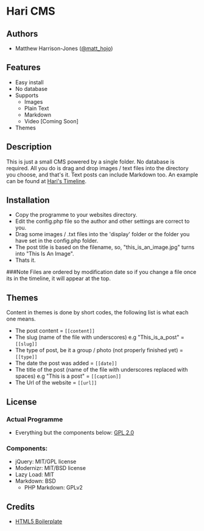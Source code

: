 # Hari CMS #

## Authors

* Matthew Harrison-Jones ([@matt_hojo](http://twitter.com/matt_hojo))

## Features

* Easy install
* No database
* Supports
	* Images
	* Plain Text
	* Markdown
	* Video [Coming Soon]
* Themes
	

## Description

This is just a small CMS powered by a single folder. No database is required. 
All you do is drag and drop images / text files into the directory you choose, and that's it. Text posts can include Markdown too.
An example can be found at [Hari's Timeline](http://hari.matthojo.co.uk/).

## Installation

* Copy the programme to your websites directory.
* Edit the config.php file so the author and other settings are correct to you.
* Drag some images / .txt files into the 'display' folder or the folder you have set in the config.php folder.
* The post title is based on the filename, so, "this_is_an_image.jpg" turns into "This Is An Image".
* Thats it.

###Note
Files are ordered by modification date so if you change a file once its in the timeline, it will appear at the top.

## Themes
Content in themes is done by short codes, the following list is what each one means.

* The post content  = `[[content]]`
* The slug (name of the file with underscores) e.g "This_is_a_post" = `[[slug]]`
* The type of post, be it a group / photo (not properly finished yet) = `[[type]]`
* The date the post was added = `[[date]]`
* The title of the post (name of the file with underscores replaced with spaces) e.g "This is a post" = `[[caption]]`
* The Url of the website = `[[url]]`
	
## License

### Actual Programme

* Everything but the components below: [GPL 2.0](http://www.opensource.org/licenses/gpl-2.0.php)

### Components:

* jQuery: MIT/GPL license
* Modernizr: MIT/BSD license
* Lazy Load: MIT
* Markdown: BSD
	* PHP Markdown: GPLv2

## Credits

* [HTML5 Boilerplate](http://html5boilerplate.com/)